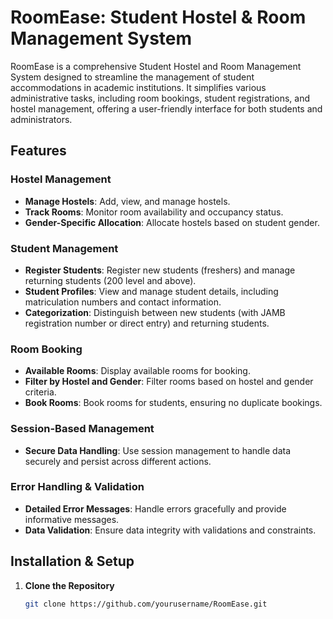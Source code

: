 # RoomEase: Student Hostel & Room Management System

RoomEase is a comprehensive Student Hostel and Room Management System designed to streamline the management of student accommodations in academic institutions. It simplifies various administrative tasks, including room bookings, student registrations, and hostel management, offering a user-friendly interface for both students and administrators.

## Features

### Hostel Management
- **Manage Hostels**: Add, view, and manage hostels.
- **Track Rooms**: Monitor room availability and occupancy status.
- **Gender-Specific Allocation**: Allocate hostels based on student gender.

### Student Management
- **Register Students**: Register new students (freshers) and manage returning students (200 level and above).
- **Student Profiles**: View and manage student details, including matriculation numbers and contact information.
- **Categorization**: Distinguish between new students (with JAMB registration number or direct entry) and returning students.

### Room Booking
- **Available Rooms**: Display available rooms for booking.
- **Filter by Hostel and Gender**: Filter rooms based on hostel and gender criteria.
- **Book Rooms**: Book rooms for students, ensuring no duplicate bookings.

### Session-Based Management
- **Secure Data Handling**: Use session management to handle data securely and persist across different actions.


### Error Handling & Validation
- **Detailed Error Messages**: Handle errors gracefully and provide informative messages.
- **Data Validation**: Ensure data integrity with validations and constraints.

## Installation & Setup

1. **Clone the Repository**

   ```bash
   git clone https://github.com/yourusername/RoomEase.git
